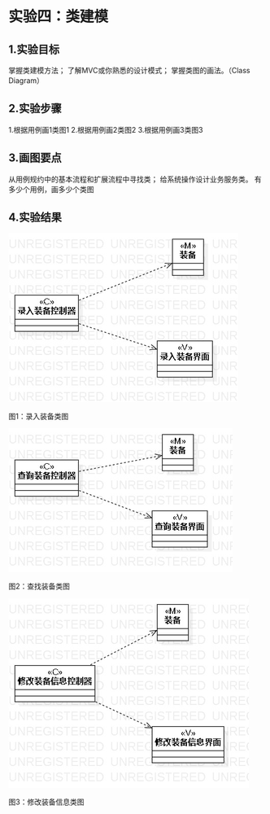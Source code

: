 ﻿# 实验四：类建模

## 1.实验目标
掌握类建模方法；
了解MVC或你熟悉的设计模式；
掌握类图的画法。（Class Diagram）


## 2.实验步骤
1.根据用例画1类图1
2.根据用例画2类图2
3.根据用例画3类图3


## 3.画图要点
从用例规约中的基本流程和扩展流程中寻找类；
给系统操作设计业务服务类。
有多少个用例，画多少个类图


## 4.实验结果
![实验四类图01](./MVC01.jpg)

图1：录入装备类图




![实验四类图02](./MVC02.jpg)

图2：查找装备类图




![实验三类图03](./MVC03.jpg)

图3：修改装备信息类图
